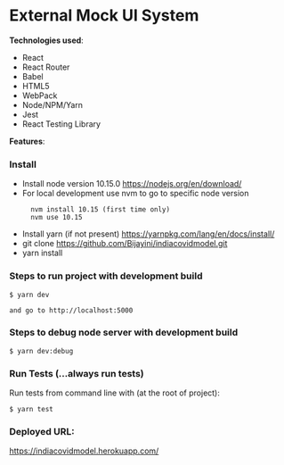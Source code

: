 # External Mock UI System

**Technologies used**:

- React
- React Router
- Babel
- HTML5
- WebPack
- Node/NPM/Yarn
- Jest
- React Testing Library

**Features**:

### Install

- Install node version 10.15.0
  https://nodejs.org/en/download/
- For local development use nvm to go to specific node version
  ```
    nvm install 10.15 (first time only)
    nvm use 10.15
  ```
- Install yarn (if not present)
  https://yarnpkg.com/lang/en/docs/install/
- git clone
https://github.com/Bijayini/indiacovidmodel.git
- yarn install

### Steps to run project with development build

```
$ yarn dev

and go to http://localhost:5000
```

### Steps to debug node server with development build

```
$ yarn dev:debug
```

### Run Tests (...always run tests)

Run tests from command line with (at the root of project):

```
$ yarn test
```

### Deployed URL: 

https://indiacovidmodel.herokuapp.com/
